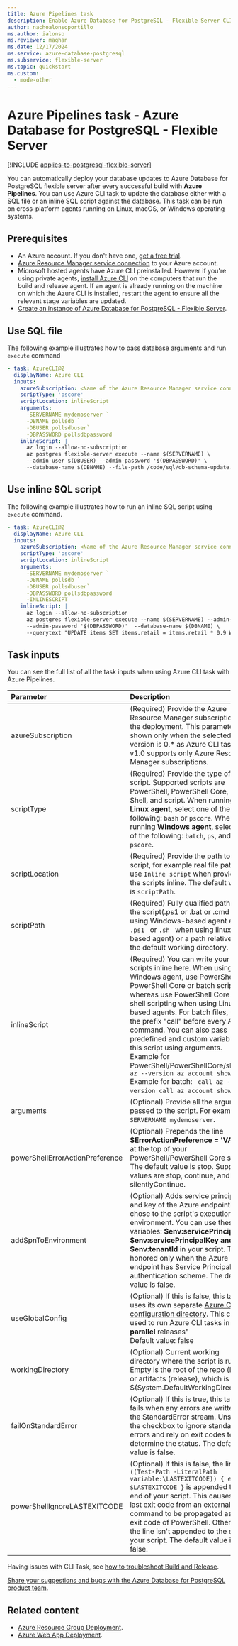 ```yaml
---
title: Azure Pipelines task
description: Enable Azure Database for PostgreSQL - Flexible Server CLI task for using with Azure Pipelines.
author: nachoalonsoportillo
ms.author: ialonso
ms.reviewer: maghan
ms.date: 12/17/2024
ms.service: azure-database-postgresql
ms.subservice: flexible-server
ms.topic: quickstart
ms.custom:
  - mode-other
---
```


# Azure Pipelines task - Azure Database for PostgreSQL - Flexible Server

[!INCLUDE [applies-to-postgresql-flexible-server](~/reusable-content/ce-skilling/azure/includes/postgresql/includes/applies-to-postgresql-flexible-server.md)]

You can automatically deploy your database updates to Azure Database for PostgreSQL flexible server after every successful build with **Azure Pipelines**. You can use Azure CLI task to update the database either with a SQL file or an inline SQL script against the database. This task  can be run on cross-platform agents running on Linux, macOS, or Windows operating systems.

## Prerequisites

- An Azure account. If you don't have one, [get a free trial](https://azure.microsoft.com/free/).
- [Azure Resource Manager service connection](/azure/devops/pipelines/library/connect-to-azure) to your Azure account.
- Microsoft hosted agents have Azure CLI preinstalled. However if you're using private agents, [install Azure CLI](/cli/azure/install-azure-cli) on the computers that run the build and release agent. If an agent is already running on the machine on which the Azure CLI is installed, restart the agent to ensure all the relevant stage variables are updated.
- [Create an instance of Azure Database for PostgreSQL - Flexible Server](quickstart-create-server.md).

## Use SQL file

The following example illustrates how to pass database arguments and run `execute` command  

```yaml
- task: AzureCLI@2
  displayName: Azure CLI
  inputs:
    azureSubscription: <Name of the Azure Resource Manager service connection>
    scriptType: 'pscore'
    scriptLocation: inlineScript
    arguments:
      -SERVERNAME mydemoserver `
      -DBNAME pollsdb `
      -DBUSER pollsdbuser`
      -DBPASSWORD pollsdbpassword
    inlineScript: |
      az login --allow-no-subscription
      az postgres flexible-server execute --name $(SERVERNAME) \
      --admin-user $(DBUSER) --admin-password '$(DBPASSWORD)' \
      --database-name $(DBNAME) --file-path /code/sql/db-schema-update.sql
```

## Use inline SQL script

The following example illustrates how to run an inline SQL script using `execute`  command.

```yaml
- task: AzureCLI@2
  displayName: Azure CLI
  inputs:
    azureSubscription: <Name of the Azure Resource Manager service connection>
    scriptType: 'pscore'
    scriptLocation: inlineScript
    arguments:
      -SERVERNAME mydemoserver `
      -DBNAME pollsdb `
      -DBUSER pollsdbuser`
      -DBPASSWORD pollsdbpassword
      -INLINESCRIPT 
    inlineScript: |
      az login --allow-no-subscription 
      az postgres flexible-server execute --name $(SERVERNAME) --admin-user $(DBUSER) \
      --admin-password '$(DBPASSWORD)'  --database-name $(DBNAME) \
      --querytext "UPDATE items SET items.retail = items.retail * 0.9 WHERE items.id =100;" 
```

## Task inputs

You can see the full list of all the task inputs when using Azure CLI task with Azure Pipelines. 

| Parameter            | Description         | 
| :------------------- | :-------------------|
| azureSubscription| (Required) Provide the Azure Resource Manager subscription for the deployment. This parameter is shown only when the selected task version is 0.* as Azure CLI task v1.0 supports only Azure Resource Manager subscriptions. |
|scriptType| (Required) Provide the type of script. Supported scripts are PowerShell, PowerShell Core, Bat, Shell, and script. When running on a **Linux agent**, select one of the following: `bash` or `pscore`. When running **Windows agent**, select one of the following: `batch`, `ps`, and `pscore`. |
|scriptLocation| (Required) Provide the path to script, for example real file path or use `Inline script` when providing the scripts inline. The default value is `scriptPath`. |
|scriptPath| (Required) Fully qualified path of the script(.ps1 or .bat or .cmd when using Windows-based agent else <code>.ps1 </code> or <code>.sh </code> when using linux-based agent) or a path relative to the default working directory. |
|inlineScript|(Required) You can write your scripts inline here. When using Windows agent, use PowerShell or PowerShell Core or batch scripting whereas use PowerShell Core or shell scripting when using Linux-based agents. For batch files, use the prefix \"call\" before every Azure command. You can also pass predefined and custom variables to this script using arguments. <br/>Example for PowerShell/PowerShellCore/shell:` az --version az account show` <br/>Example for batch: ` call az --version call az account show`. |
| arguments| (Optional) Provide all the arguments passed to the script. For examples `-SERVERNAME mydemoserver`. |
|powerShellErrorActionPreference| (Optional) Prepends the line <b>$ErrorActionPreference = 'VALUE'</b> at the top of your PowerShell/PowerShell Core script. The default value is stop. Supported values are stop, continue, and silentlyContinue. |
|addSpnToEnvironment|(Optional) Adds service principal ID and key of the Azure endpoint you chose to the script's execution environment. You can use these variables: <b>$env:servicePrincipalId, $env:servicePrincipalKey and $env:tenantId</b> in your script. This is honored only when the Azure endpoint has Service Principal authentication scheme. The default value is false.|
|useGlobalConfig|(Optional) If this is false, this task uses its own separate <a href= "/cli/azure/azure-cli-configuration#cli-configuration-file">Azure CLI configuration directory</a>. This can be used to run Azure CLI tasks in <b>parallel</b> releases" <br/>Default value: false</td>
|workingDirectory| (Optional) Current working directory where the script is run. Empty is the root of the repo (build) or artifacts (release), which is $(System.DefaultWorkingDirectory). |
|failOnStandardError|(Optional) If this is true, this task fails when any errors are written to the StandardError stream. Unselect the checkbox to ignore standard errors and rely on exit codes to determine the status. The default value is false.|
|powerShellIgnoreLASTEXITCODE| (Optional) If this is false, the line <code>if ((Test-Path -LiteralPath variable:\\LASTEXITCODE)) { exit $LASTEXITCODE }</code> is appended to the end of your script. This causes the last exit code from an external command to be propagated as the exit code of PowerShell. Otherwise the line isn't appended to the end of your script. The default value is false. |

Having issues with CLI Task, see [how to troubleshoot Build and Release](/azure/devops/pipelines/troubleshooting/troubleshooting).

[Share your suggestions and bugs with the Azure Database for PostgreSQL product team](https://aka.ms/pgfeedback).

## Related content

- [Azure Resource Group Deployment](/azure/devops/pipelines/tasks/deploy/azure-resource-group-deployment).
- [Azure Web App Deployment](/azure/devops/pipelines/tasks/deploy/azure-rm-web-app-deployment).